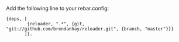 Add the following line to your rebar.config:

    {deps, [
            {reloader, ".*", {git, "git://github.com/brendanhay/reloader.git", {branch, "master"}}}
           ]}.